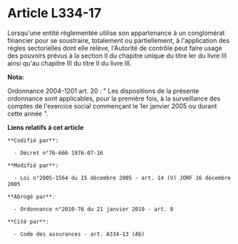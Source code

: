 # Article L334-17

Lorsqu'une entité réglementée utilise son appartenance à un conglomérat financier pour se soustraire, totalement ou
partiellement, à l'application des règles sectorielles dont elle relève, l'Autorité de contrôle peut faire usage des pouvoirs
prévus à la section II du chapitre unique du titre Ier du livre III ainsi qu'au chapitre III du titre II du livre III.

**Nota:**

Ordonnance 2004-1201 art. 20 : " Les dispositions de la présente ordonnance sont applicables, pour la première fois, à la
surveillance des comptes de l'exercice social commençant le 1er janvier 2005 ou durant cette année ".

**Liens relatifs à cet article**

	**Codifié par**:

	  - Décret n°76-666 1976-07-16

	**Modifié par**:

	  - Loi n°2005-1564 du 15 décembre 2005 - art. 14 (V) JORF 16 décembre 2005

	**Abrogé par**:

	  - Ordonnance n°2010-76 du 21 janvier 2010 - art. 8

	**Cité par**:

	  - Code des assurances - art. A334-13 (Ab)
